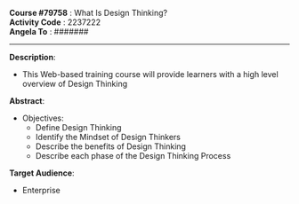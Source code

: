 **Course #79758** : What Is Design Thinking?  
**Activity Code** : 2237222  
**Angela To**     : #######  

---

**Description**: 
  - This Web-based training course will provide learners with a high level overview of Design Thinking

**Abstract**:
  - Objectives: 
    + Define Design Thinking
    + Identify the Mindset of Design Thinkers
    + Describe the benefits of Design Thinking
    + Describe each phase of the Design Thinking Process

**Target Audience**:
  - Enterprise
